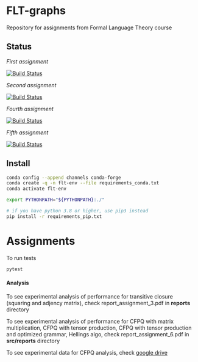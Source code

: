 # FLT-graphs
Repository for assignments from Formal Language Theory course

## Status

*First assignment*

[![Build Status](https://travis-ci.org/Shaposhnikov-Alexey/FLT-graphs.svg?branch=master)](https://travis-ci.org/Shaposhnikov-Alexey/FLT-graphs)

*Second assignment*

[![Build Status](https://travis-ci.org/Shaposhnikov-Alexey/FLT-graphs.svg?branch=assignment_2_re)](https://travis-ci.org/Shaposhnikov-Alexey/FLT-graphs)

*Fourth assignment*

[![Build Status](https://travis-ci.org/Shaposhnikov-Alexey/FLT-graphs.svg?branch=assignment_4)](https://travis-ci.org/Shaposhnikov-Alexey/FLT-graphs)

*Fifth assignment*

[![Build Status](https://travis-ci.org/Shaposhnikov-Alexey/FLT-graphs.svg?branch=assignment_5)](https://travis-ci.org/Shaposhnikov-Alexey/FLT-graphs)


## Install

```bash
conda config --append channels conda-forge
conda create -q -n flt-env --file requirements_conda.txt
conda activate flt-env

export PYTHONPATH="${PYTHONPATH}:./"

# if you have python 3.8 or higher, use pip3 instead
pip install -r requirements_pip.txt
```
# Assignments

To run tests
```bash
pytest
```

#### Analysis
To see experimental analysis of performance for transitive closure (squaring and adjency matrix), check report_assignment_3.pdf in **reports** directory

To see experimental analysis of performance for CFPQ with matrix multiplication, CFPQ with tensor production, CFPQ with tensor production and optimized grammar, Hellings algo, check report_assignment_6.pdf in **src/reports** directory

To see experimental data for CFPQ analysis, check [google drive](https://drive.google.com/drive/folders/1yghCOVHcOqG4TTsLqcp4UnIpfwx_ZCxv?usp=sharing])